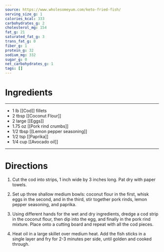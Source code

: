 ```yaml
---
source: https://www.wholesomeyum.com/keto-fried-fish/
serving_size_g: 1
calories_kcal: 333
carbohydrates_g: 2
cholesterol_mg: 154
fat_g: 21
saturated_fat_g: 3
trans_fat_g: 0
fiber_g: 1
protein_g: 32
sodium_mg: 332
sugar_g: 0
net_carbohydrates_g: 1
tags: []
---
```

# Ingredients
---
- 1 lb [[Cod]] fillets
- 2 tbsp [[Coconut Flour]]
- 2 large [[Eggs]]
- 1.75 oz [[Pork rind crumbs]]
- 1/2 tbsp [[Lemon pepper seasoning]]
- 1/2 tsp [[Paprika]]
- 1/4 cup [[Avocado oil]]
---

# Directions
1. Cut the cod into strips, 1 inch wide by 3 inches long. Pat dry with paper towels.

2. Set up three shallow medium bowls: coconut flour in the first, whisk eggs in the second, and in the third, stir together pork rinds, lemon pepper seasoning, and paprika.

3. Using different hands for the wet and dry ingredients, dredge a cod strip in the coconut flour, then dip into the egg, and finally in the pork rind mixture. Place onto a cutting board and repeat with all the cod pieces.

4. Heat oil in a large skillet over medium heat. Add the fish sticks in a single layer and fry for 2-3 minutes per side, until golden and cooked through.

